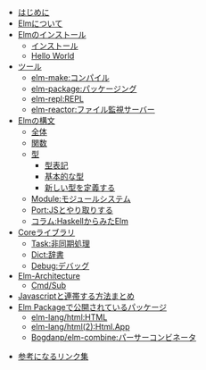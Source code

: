 
* [はじめに](README.md)
* [Elmについて](src/Elm/aboutElm.md)
* [Elmのインストール](src/install/zyunbi.md)
    * [インストール](src/install/install.md)
    * [Hello World](src/install/hello.md)
* [ツール](src/Tool/tool.md)
    * [elm-make:コンパイル](src/Tool/make.md)
    * [elm-package:パッケージング](src/Tool/elmPackage.md)
    * [elm-repl:REPL](src/Tool/repl.md)
    * [elm-reactor:ファイル監視サーバー](src/Tool/reactor.md)
* [Elmの構文](src/syntax/syntax.md)
    * [全体](src/syntax/allSyntax.md)
    * [関数](src/syntax/function.md)
    * [型](src/syntax/type/type.md)
        * [型表記](src/syntax/type/meizi.md)
        * [基本的な型](src/syntax/type/primitive.md)
        * [新しい型を定義する](src/syntax/type/teigi.md)
    * [Module:モジュールシステム](src/syntax/module.md)
    * [Port:JSとやり取りする](src/syntax/port.md)
    * [コラム:HaskellからみたElm](src/syntax/fromHaskell.md)
* [Coreライブラリ](src/module/about.md)
    <!-- * [Basics](src/module/basics.md) -->
    <!-- * [List](src/module/List.md) -->
    * [Task:非同期処理](src/module/task.md)
    <!-- * [Error](src/Error/err.md) -->
    * [Dict:辞書](src/module/dict.md)
    <!-- * [Json](src/module/json.md) -->
    * [Debug:デバッグ](src/module/debug.md)
* [Elm-Architecture](src/elmArchitecture/about.md)
    * [Cmd/Sub](src/elmArchitecture/cmdSub.md)
* [Javascriptと連帯する方法まとめ](src/Javascript/javascript.md)
* [Elm Packageで公開されているパッケージ](src/sample/gaibu.md)
  <!-- * [Element/Collage](src/module/element.md) -->
  * [elm-lang/html:HTML](src/module/html.md)
  * [elm-lang/html(2):Html.App](src/module/htmlapp.md)
  <!-- * [Test](src/Test/test.md) -->
  * [Bogdanp/elm-combine:パーサーコンビネータ](src/sample/combinater.md)
<!-- * [よく見るエラー](src/etc/errors.md) -->
<!-- * [Elmの実績調査](src/etc/zisseki.md) -->
* [参考になるリンク集](src/etc/sankou.md)
<!-- * [おわりに](src/Elm/owarini.md) -->
